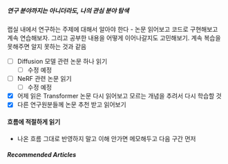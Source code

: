 
##### 연구 분야까지는 아니더라도, 나의 관심 분야 탐색

랩실 내에서 연구하는 주제에 대해서 알아야 한다 - 논문 읽어보고 코드로 구현해보고 계속 연습해보자.
그리고 공부한 내용을 어떻게 이어나갈지도 고민해보기. 계속 복습을 못해주면 알지 못하는 것과 같음

- [ ] Diffusion 모델 관련 논문 하나 읽기
	- [ ] 수정 예정
- [ ] NeRF 관련 논문 읽기
	- [ ] 수정 예정
- [x] 어제 읽은 Transformer 논문 다시 읽어보고 모르는 개념을 추려서 다시 학습할 것 
- [x] 다른 연구원분들께 논문 추천 받고 읽어보기

#### 흐름에 적절하게 읽기

- 나온 흐름 그대로 반영하지 말고 이해 안가면 메모해두고 다음 구간 먼저 




##### Recommended Articles